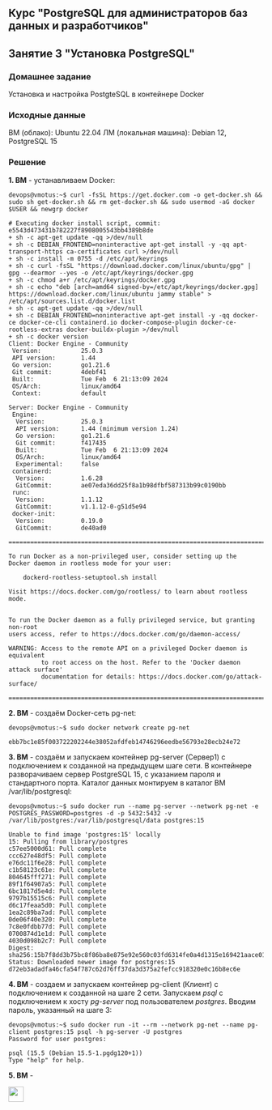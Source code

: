 ## Курс "PostgreSQL для администраторов баз данных и разработчиков"

## Занятие 3 "Установка PostgreSQL"

### Домашнее задание
Установка и настройка PostgteSQL в контейнере Docker

### Исходные данные
ВМ (облако): Ubuntu 22.04
ЛМ (локальная машина): Debian 12, PostgreSQL 15

### Решение

**1. ВМ** - устанавливаем Docker:
```
devops@vmotus:~$ curl -fsSL https://get.docker.com -o get-docker.sh && sudo sh get-docker.sh && rm get-docker.sh && sudo usermod -aG docker $USER && newgrp docker

# Executing docker install script, commit: e5543d473431b782227f8908005543bb4389b8de
+ sh -c apt-get update -qq >/dev/null
+ sh -c DEBIAN_FRONTEND=noninteractive apt-get install -y -qq apt-transport-https ca-certificates curl >/dev/null
+ sh -c install -m 0755 -d /etc/apt/keyrings
+ sh -c curl -fsSL "https://download.docker.com/linux/ubuntu/gpg" | gpg --dearmor --yes -o /etc/apt/keyrings/docker.gpg
+ sh -c chmod a+r /etc/apt/keyrings/docker.gpg
+ sh -c echo "deb [arch=amd64 signed-by=/etc/apt/keyrings/docker.gpg] https://download.docker.com/linux/ubuntu jammy stable" > /etc/apt/sources.list.d/docker.list
+ sh -c apt-get update -qq >/dev/null
+ sh -c DEBIAN_FRONTEND=noninteractive apt-get install -y -qq docker-ce docker-ce-cli containerd.io docker-compose-plugin docker-ce-rootless-extras docker-buildx-plugin >/dev/null
+ sh -c docker version
Client: Docker Engine - Community
 Version:           25.0.3
 API version:       1.44
 Go version:        go1.21.6
 Git commit:        4debf41
 Built:             Tue Feb  6 21:13:09 2024
 OS/Arch:           linux/amd64
 Context:           default

Server: Docker Engine - Community
 Engine:
  Version:          25.0.3
  API version:      1.44 (minimum version 1.24)
  Go version:       go1.21.6
  Git commit:       f417435
  Built:            Tue Feb  6 21:13:09 2024
  OS/Arch:          linux/amd64
  Experimental:     false
 containerd:
  Version:          1.6.28
  GitCommit:        ae07eda36dd25f8a1b98dfbf587313b99c0190bb
 runc:
  Version:          1.1.12
  GitCommit:        v1.1.12-0-g51d5e94
 docker-init:
  Version:          0.19.0
  GitCommit:        de40ad0

================================================================================

To run Docker as a non-privileged user, consider setting up the
Docker daemon in rootless mode for your user:

    dockerd-rootless-setuptool.sh install

Visit https://docs.docker.com/go/rootless/ to learn about rootless mode.


To run the Docker daemon as a fully privileged service, but granting non-root
users access, refer to https://docs.docker.com/go/daemon-access/

WARNING: Access to the remote API on a privileged Docker daemon is equivalent
         to root access on the host. Refer to the 'Docker daemon attack surface'
         documentation for details: https://docs.docker.com/go/attack-surface/

================================================================================
```

**2. ВМ** - создаём Docker-сеть pg-net:
```
devops@vmotus:~$ sudo docker network create pg-net

ebb7bc1e85f003722202244e38052afdfeb14746296eedbe56793e28ecb24e72
```

**3. ВМ** - создаём и запускаем контейнер pg-server (Сервер1) с подключением к созданной на предыдущем шаге сети. В контейнере разворачиваем сервер PostgreSQL 15, с указанием пароля и стандартного порта. Каталог данных монтируем в каталог ВМ /var/lib/postgresql:
```
devops@vmotus:~$ sudo docker run --name pg-server --network pg-net -e POSTGRES_PASSWORD=postgres -d -p 5432:5432 -v /var/lib/postgres:/var/lib/postgresql/data postgres:15

Unable to find image 'postgres:15' locally
15: Pulling from library/postgres
c57ee5000d61: Pull complete
ccc627e48df5: Pull complete
e76dc11f6e28: Pull complete
c1b58123c61e: Pull complete
804645fff271: Pull complete
89f1f64907a5: Pull complete
6bc1817d5e4d: Pull complete
9797b15515c6: Pull complete
d6c17feaa5d0: Pull complete
1ea2c89ba7ad: Pull complete
0de06f40e320: Pull complete
7c8e0fdbb77d: Pull complete
0700874d1e1d: Pull complete
4030d098b2c7: Pull complete
Digest: sha256:15b7f8dd3b75bc8f86ba8e875e92e560c03fd6314fe0a4d1315e169421aace01
Status: Downloaded newer image for postgres:15
d72eb3adadfa46cfa54f787c62d76ff37da3d375a2fefcc918320e0c16b8ec6e
```

**4. ВМ** - создаем и запускаем контейнер pg-client (Клиент) с подключением к созданной на шаге 2 сети. Запускаем _psql_ с подключением к хосту _pg-server_ под пользователем _postgres_. Вводим пароль, указанный на шаге 3:
```
devops@vmotus:~$ sudo docker run -it --rm --network pg-net --name pg-client postgres:15 psql -h pg-server -U postgres
Password for user postgres:

psql (15.5 (Debian 15.5-1.pgdg120+1))
Type "help" for help.

```

**5. ВМ** - 






<code><img height="30" src="https://cdn.jsdelivr.net/npm/simple-icons@3.13.0/icons/postgresql.svg"></code>
